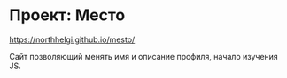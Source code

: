 # Проект: Место

https://northhelgi.github.io/mesto/

Сайт позволяющий менять имя и описание профиля, начало изучения JS.